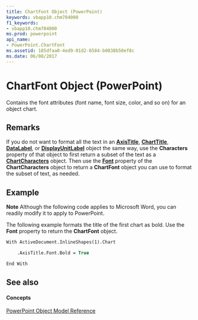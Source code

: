 ```yaml
---
title: ChartFont Object (PowerPoint)
keywords: vbapp10.chm704000
f1_keywords:
- vbapp10.chm704000
ms.prod: powerpoint
api_name:
- PowerPoint.ChartFont
ms.assetid: 185dfaa0-4ed9-01d2-6584-b0838b50ef8c
ms.date: 06/08/2017
---
```



# ChartFont Object (PowerPoint)

Contains the font attributes (font name, font size, color, and so on) for an object chart.


## Remarks

If you do not want to format all the text in an  **[AxisTitle](PowerPoint.AxisTitle.md)**, **[ChartTitle](PowerPoint.ChartTitle.md)**, **[DataLabel](PowerPoint.DataLabel.md)**, or **[DisplayUnitLabel](PowerPoint.DisplayUnitLabel.md)** object the same way, use the **Characters** property of that object to first return a subset of the text as a **[ChartCharacters](PowerPoint.ChartCharacters.md)** object. Then use the **[Font](PowerPoint.ChartCharacters.Font.md)** property of the **ChartCharacters** object to return a **ChartFont** object you can use to format the subset of text, as needed.


## Example




 **Note**  Although the following code applies to Microsoft Word, you can readily modify it to apply to PowerPoint.

The following example formats the title of the first chart as bold. Use the  **Font** property to return the **ChartFont** object.




```vb
With ActiveDocument.InlineShapes(1).Chart

    .AxisTitle.Font.Bold = True

End With
```


## See also


#### Concepts


[PowerPoint Object Model Reference](object-model-powerpoint-vba-reference.md)

